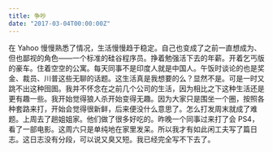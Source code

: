 ```yaml
---
title: 争吵
date: "2017-03-04T00:00:00Z"
---
```


在 Yahoo 慢慢熟悉了情况，生活慢慢趋于稳定。自己也变成了之前一直想成为、但也鄙视的角色——一个标准的硅谷程序员。挣着勉强活下去的年薪。开着乞丐版的豪车。住着空空的公寓。每天同事不是印度人就是中国人。午饭时谈论的也是奖金、裁员、川普这些无聊的话题。这生活真是我想要的么？显然不是。可是一时又跳不出这种囹圄。我并不怀念在之前几个公司的生活，因为相比之下这种生活还是更有趣一些。我开始觉得狼人杀开始变得无趣。因为大家只是围坐一个圈，按照各种套路来打，开始会觉得很新鲜，后来便没什么意思了。怎么打发周末就成了难题。上周去了趟姐姐家。他们做了很多好吃的。昨晚一个同事过来打了会 PS4，看了一部电影。这周六只是单纯地在家里发呆。所以我才有如此闲工夫写了篇日志。这日志没有分段，可以说又臭又短。我已经完全写不下去了。
